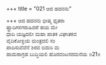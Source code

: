 +++
title = "021 ಆದ ಹದನನು"

+++
ಆದ ಹದನನು ಭೀಷ್ಮ ಧೃತರಾ  
ಷ್ಟ್ರಾದಿಗಳಿಗರುಹಿದರೆ ಹಯ ಮೇ  
ಧಾದಿ ಯಜ್ಞದಲೀ ಮಹಾ ಪಾತಕ ವಿಘಾತಕವ   
ವೈದಿಕೋಕ್ತಿಯ ಮಂತ್ರದಲಿ ಸಂ  
ಪಾದಿಸುವೆವೆನೆ ಶಿರವ ಬಿದುರಿ ಮ  
ಹಾದುರಾಗ್ರಹ ಬುದ್ಧಿಯಲಿ ಹೊರವಂಟನರಮನೆಯ     ॥21॥